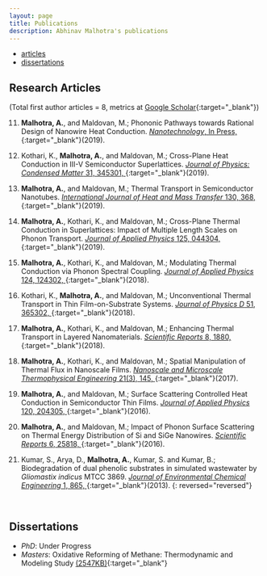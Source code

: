 ```yaml
---
layout: page
title: Publications
description: Abhinav Malhotra's publications
---
```


<div class="navbar">
    <div class="navbar-inner">
        <ul class="nav">
            <!-- <li><a href="#book">book</a></li> -->
            <li><a href="#articles">articles</a></li>
            <!-- <li><a href="#editorials">editorials</a></li> -->
            <!-- <li><a href="#letters">letters</a></li> -->
            <!-- <li><a href="#chapters">chapters</a></li> -->
            <!-- <li><a href="#techreports">tech reports</a></li> -->
            <li><a href="#thesis">dissertations</a></li>
        </ul>
    </div>
</div>


<!-- ### <a name="book"></a>book

**Broman KW**, Sen &#346; (2009) A Guide to QTL Mapping with R/qtl.  Springer, New York
[![Online complements](icons16/html-icon.png)](http://www.rqtl.org/book)
[![Amazon](icons16/amazon-icon.png)](https://www.amazon.com/gp/product/0387921249?ie=UTF8&tag=7210-20)
[![Springer](icons16/springer-icon.png)](http://www.springer.com/978-0-387-92124-2)
[![R/qtl](icons16/R-icon.png)](http://www.rqtl.org) -->

## <a name="articles"></a>Research Articles
(Total first author articles = 8, metrics at [Google
Scholar](https://scholar.google.com/citations?user=CUv1-V0AAAAJ&hl=en){:target="_blank"})

11. **Malhotra, A.**, and Maldovan, M.; Phononic Pathways towards Rational Design of Nanowire Heat Conduction. [*Nanotechnology*, In Press, ](https://iopscience.iop.org/article/10.1088/1361-6528/ab261d){:target="_blank"}(2019).  

10. Kothari, K., **Malhotra, A.**, and Maldovan, M.; Cross-Plane
Heat Conduction in III-V Semiconductor Superlattices. [*Journal of
Physics: Condensed Matter* 31, 345301, ](https://iopscience.iop.org/article/10.1088/1361-648X/ab2172){:target="_blank"}(2019).

9. **Malhotra, A.**, and Maldovan, M.; Thermal Transport in
Semiconductor Nanotubes. [*International Journal of Heat and Mass
Transfer* 130, 368,
](https://doi.org/10.1016/j.ijheatmasstransfer.2018.10.068){:target="_blank"}(2019).

8. **Malhotra, A.**, Kothari, K., and Maldovan, M.; Cross-Plane
Thermal Conduction in Superlattices: Impact of Multiple Length Scales on
Phonon Transport. [*Journal of Applied Physics* 125, 044304,
](https://doi.org/10.1063/1.5065904){:target="_blank"}(2019).

7. **Malhotra, A.**, Kothari, K., and Maldovan, M.; Modulating
Thermal Conduction via Phonon Spectral Coupling. [*Journal of Applied
Physics* 124, 124302, ](https://doi.org/10.1063/1.5038030){:target="_blank"}(2018).

6. Kothari, K., **Malhotra, A.**, and Maldovan, M.;
Unconventional Thermal Transport in Thin Film-on-Substrate Systems.
[*Journal of Physics D* 51, 365302,
](https://doi.org/10.1088/1361-6463/aad533){:target="_blank"}(2018).

5. **Malhotra, A.**, Kothari, K., and Maldovan, M.; Enhancing
Thermal Transport in Layered Nanomaterials. [*Scientific Reports* 8,
1880, ](https://doi.org/10.1038/s41598-018-20183-w){:target="_blank"}(2018).

4. **Malhotra, A.**, Kothari, K., and Maldovan, M.; Spatial
Manipulation of Thermal Flux in Nanoscale Films. [*Nanoscale and
Microscale Thermophysical Engineering* 21(3), 145,
](https://doi.org/10.1080/15567265.2017.1334724){:target="_blank"}(2017).

3. **Malhotra, A.**, and Maldovan, M.; Surface Scattering
Controlled Heat Conduction in Semiconductor Thin Films. [*Journal of
Applied Physics* 120, 204305,
](https://doi.org/10.1063/1.4968542){:target="_blank"}(2016).

2. **Malhotra, A.**, and Maldovan, M.; Impact of Phonon Surface
Scattering on Thermal Energy Distribution of Si and SiGe Nanowires.
[*Scientific Reports* 6, 25818,
](https://doi.org/10.1038/srep25818){:target="_blank"}(2016).

1. Kumar, S., Arya, D., **Malhotra, A.**, Kumar, S. and Kumar,
B.; Biodegradation of dual phenolic substrates in simulated wastewater
by *Gliomastix indicus* MTCC 3869.
[*Journal of Environmental Chemical Engineering* 1, 865,
](https://doi.org/10.1016/j.jece.2013.07.027){:target="_blank"}(2013).
{: reversed="reversed"}


<br/>

## <a name="thesis"></a>Dissertations

* _PhD_: Under Progress
* _Masters_: Oxidative Reforming of Methane: Thermodynamic and Modeling Study [(2547KB)](/assets/files/AM_masters_thesis.pdf){:target="_blank"}
